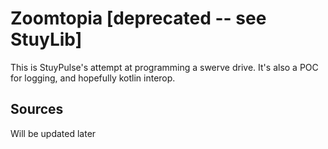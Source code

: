 # Zoomtopia [deprecated -- see StuyLib]

This is StuyPulse's attempt at programming a swerve drive. It's also a POC for logging, and hopefully kotlin interop.

## Sources

Will be updated later
